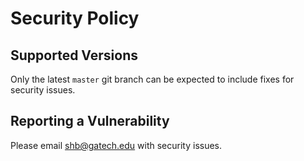 # Security Policy

## Supported Versions

Only the latest `master` git branch can be expected to include fixes for security issues.

## Reporting a Vulnerability

Please email <shb@gatech.edu> with security issues.
